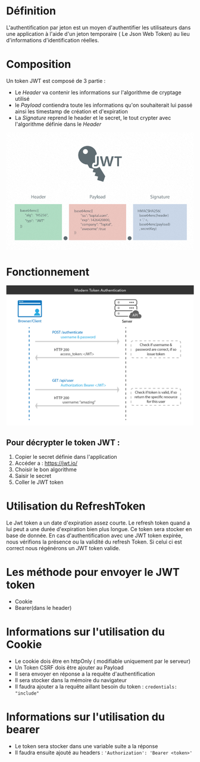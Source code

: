 # Définition 

L'authentification par jeton est un moyen d'authentifier les utilisateurs dans une application à l'aide d'un jeton temporaire ( Le Json Web Token) au lieu d'informations d'identification réelles.

# Composition 
Un token JWT est composé de 3 partie : 
- Le _Header_ va contenir les informations sur l'algorithme de cryptage utilisé
- le _Payload_ contiendra toute les informations qu'on souhaiterait lui passé ainsi les timestamp de création et d'expiration
- La _Signature_ reprend le header et le secret, le tout crypter avec l'algorithme définie dans le _Header_

![](Items2.png)


# Fonctionnement

![](Items.png)


## Pour décrypter le token JWT :
1. Copier le secret définie dans l'application
2. Accéder a :  https://jwt.io/ 
3. Choisir le bon algorithme
4. Saisir le secret
5. Coller le JWT token

# Utilisation du RefreshToken

 Le Jwt token a un date d'expiration assez courte. Le refresh token quand a lui peut a une durée d'expiration bien plus longue. Ce token sera stocker en base de donnée. 
En cas d'authentification avec une JWT token expirée, nous vérifions la présence ou la validité du refresh Token. Si celui ci est correct nous régénérons un JWT token valide. 


# Les méthode pour envoyer le JWT token

- Cookie
- Bearer(dans le header)


# Informations sur l'utilisation du Cookie 

- Le cookie dois être en httpOnly ( modifiable uniquement par le serveur)
- Un Token CSRF dois être ajouter au Payload
- Il sera envoyer en réponse a la requête d'authentification
- Il sera stocker dans la mémoire du navigateur
- Il faudra ajouter a la requête aillant besoin du token : `credentials: "include"`


# Informations sur l'utilisation du bearer

- Le token sera stocker dans une variable suite a la réponse
- Il faudra ensuite ajouté au headers :  ``` 'Authorization': 'Bearer <token>' ```
 

